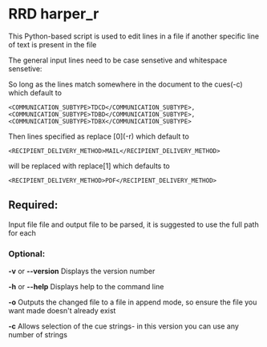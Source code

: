 # RRD harper_r

This Python-based script is used to edit lines in a file if another specific line of text is present in the file

The general input lines need to be case sensetive and whitespace sensetive:

So long as the lines match somewhere in the document to the cues(-c) which default to 
```
<COMMUNICATION_SUBTYPE>TDCD</COMMUNICATION_SUBTYPE>,
<COMMUNICATION_SUBTYPE>TDBD</COMMUNICATION_SUBTYPE>,
<COMMUNICATION_SUBTYPE>TDBX</COMMUNICATION_SUBTYPE>
```

Then lines specified as replace \[0\]\(-r\) which default to
```
<RECIPIENT_DELIVERY_METHOD>MAIL</RECIPIENT_DELIVERY_METHOD>
```
will be replaced with replace[1] which defaults to
```
<RECIPIENT_DELIVERY_METHOD>PDF</RECIPIENT_DELIVERY_METHOD>
```

## Required:
Input file file and output file to be parsed, it is suggested to use the full path for each

### Optional:
__-v__ or __--version__ Displays the version number

__-h__ or __--help__ Displays help to the command line

__-o__ Outputs the changed file to a file in append mode, so ensure the file you want made doesn't already exist

__-c__ Allows selection of the cue strings- in this version you can use any number of strings

